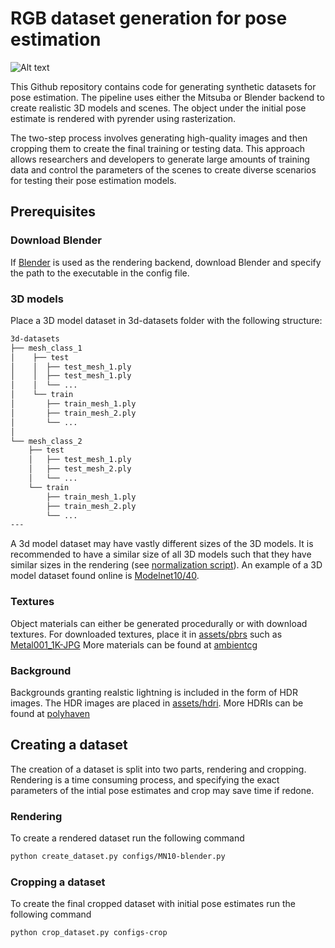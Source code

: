 # RGB dataset generation for pose estimation

![Alt text](docs/dataset-examples.jpg "Dataset examples")

This Github repository contains code for generating synthetic datasets for pose estimation. The pipeline uses either the Mitsuba or Blender backend to create realistic 3D models and scenes. The object under the initial pose estimate is rendered with pyrender using rasterization.

The two-step process involves generating high-quality images and then cropping them to create the final training or testing data. This approach allows researchers and developers to generate large amounts of training data and control the parameters of the scenes to create diverse scenarios for testing their pose estimation models. 

## Prerequisites
### Download Blender
If [Blender](https://www.blender.org/) is used as the rendering backend, download Blender and specify the path to the executable in the config file.
### 3D models
Place a 3D model dataset in 3d-datasets folder with the following structure:
```bash
3d-datasets
├── mesh_class_1
│    ├── test
│    │  ├── test_mesh_1.ply
│    │  ├── test_mesh_1.ply
│    │  └── ...
│    └── train
│       ├── train_mesh_1.ply
│       ├── train_mesh_2.ply
│       └── ...
│
└── mesh_class_2
    ├── test
    │   ├── test_mesh_1.ply
    │   ├── test_mesh_2.ply
	│   └── ...
    └── train
        ├── train_mesh_1.ply
        ├── train_mesh_2.ply
        └── ...
---
```

A 3d model dataset may have vastly different sizes of the 3D models. It is recommended to have a similar size of all 3D models such that they have similar sizes in the rendering (see [normalization script](3d-datasets/normalize_modelnet10_cleaned.py)). An example of a 3D model dataset found online is [Modelnet10/40](https://modelnet.cs.princeton.edu/).



### Textures
Object materials can either be generated procedurally or with download textures.
For downloaded textures, place it in [assets/pbrs](assets/pbrs) such as [Metal001_1K-JPG](assets/pbrs/metal/Metal001_1K-JPG)
More materials can be found at [ambientcg](https://ambientcg.com/)

### Background
Backgrounds granting realstic lightning is included in the form of HDR images. The HDR images are placed in [assets/hdri](assets/hdri). More HDRIs can be found at [polyhaven](https://polyhaven.com/hdris)



## Creating a dataset
The creation of a dataset is split into two parts, rendering and cropping. Rendering is a time consuming process, and specifying the exact parameters of the intial pose estimates and crop may save time if redone.
### Rendering
To create a rendered dataset run the following command
```bash
python create_dataset.py configs/MN10-blender.py
```

### Cropping a dataset
To create the final cropped dataset with initial pose estimates run the following command
```
python crop_dataset.py configs-crop
```





